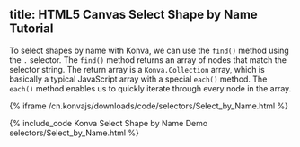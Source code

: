title: HTML5 Canvas Select Shape by Name Tutorial
---

To select shapes by name with Konva, we can use the `find()` method using the `.` selector.
The `find()` method returns an array of nodes that match the selector string.
The return array is a `Konva.Collection` array, which is basically a typical JavaScript array with a special `each()` method.
The `each()` method enables us to quickly iterate through every node in the array.

{% iframe /cn.konvajs/downloads/code/selectors/Select_by_Name.html %}

{% include_code Konva Select Shape by Name Demo selectors/Select_by_Name.html %}